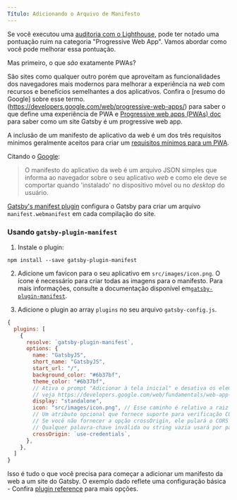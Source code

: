 ```yaml
---
Título: Adicionando o Arquivo de Manifesto
---
```


Se você executou uma [auditoria com o Lighthouse](/docs/audit-with-lighthouse/), pode ter notado uma pontuação ruim na categoria "Progressive Web App". Vamos abordar como você pode melhorar essa pontuação.

Mas primeiro, o que _são_ exatamente PWAs?

São sites como qualquer outro porém que aproveitam as funcionalidades dos navegadores mais modernos para melhorar a experiência na _web_ com recursos e benefícios semelhantes a dos aplicativos. Confira o [resumo do Google] sobre esse termo. (https://developers.google.com/web/progressive-web-apps/) para saber o que define uma experiência de PWA e [Progressive web apps (PWAs) doc](/docs/progressive-web-app/) para saber como um site Gatsby é um progressive web app.

A inclusão de um manifesto de aplicativo da web é um dos três requisitos mínimos geralmente aceitos para criar um [requisitos mínimos para um PWA](https://alistapart.com/article/yes-that-web-project-should-be-a-pwa#section1).

Citando o [Google](https://developers.google.com/web/fundamentals/web-app-manifest/):

> O manifesto do aplicativo da web é um arquivo JSON simples que informa ao navegador sobre o seu aplicativo _web_ e como ele deve se comportar quando 'instalado' no dispositivo móvel ou no _desktop_ do usuário.

[Gatsby's manifest plugin](/packages/gatsby-plugin-manifest/) configura o Gatsby para criar um arquivo `manifest.webmanifest` em cada compilação do site.

### Usando `gatsby-plugin-manifest`

1.  Instale o plugin:

```shell
npm install --save gatsby-plugin-manifest
```

2. Adicione um favicon para o seu aplicativo em `src/images/icon.png`. O ícone é necessário para criar todas as imagens para o manifesto. Para mais informações, consulte a documentação disponível em[`gatsby-plugin-manifest`](https://github.com/gatsbyjs/gatsby/blob/master/packages/gatsby-plugin-manifest/README.md).

3. Adicione o plugin ao array `plugins` no seu arquivo `gatsby-config.js`.

```javascript:title=gatsby-config.js
{
  plugins: [
    {
      resolve: `gatsby-plugin-manifest`,
      options: {
        name: "GatsbyJS",
        short_name: "GatsbyJS",
        start_url: "/",
        background_color: "#6b37bf",
        theme_color: "#6b37bf",
        // Ativa o prompt "Adicionar à tela inicial" e desativa os elementos de interface de usuário do navegador (incluindo o botão Voltar)
        // veja https://developers.google.com/web/fundamentals/web-app-manifest/#display
        display: "standalone",
        icon: "src/images/icon.png", // Esse caminho é relativo a raiz do site.
        // Um atributo opcional que fornece suporte para verificação CORS
        // Se você não fornecer a opção crossOrigin, ele pulará o CORS para manifesto
        // Qualquer palavra-chave inválida ou string vazia usará por padrão o valor "anonymous"
        crossOrigin: `use-credentials`,
      },
    },
  ]
}
```

Isso é tudo o que você precisa para começar a adicionar um manifesto da web a um site do Gatsby. O exemplo dado reflete uma configuração básica - Confira [plugin reference](/packages/gatsby-plugin-manifest/?=gatsby-plugin-manifest#automatic-mode) para mais opções.
